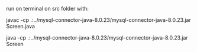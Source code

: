 run on terminal on src folder with:

javac -cp .:../mysql-connector-java-8.0.23/mysql-connector-java-8.0.23.jar Screen.java 

java -cp .:../mysql-connector-java-8.0.23/mysql-connector-java-8.0.23.jar Screen 


